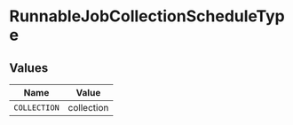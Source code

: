# RunnableJobCollectionScheduleType


## Values

| Name         | Value        |
| ------------ | ------------ |
| `COLLECTION` | collection   |